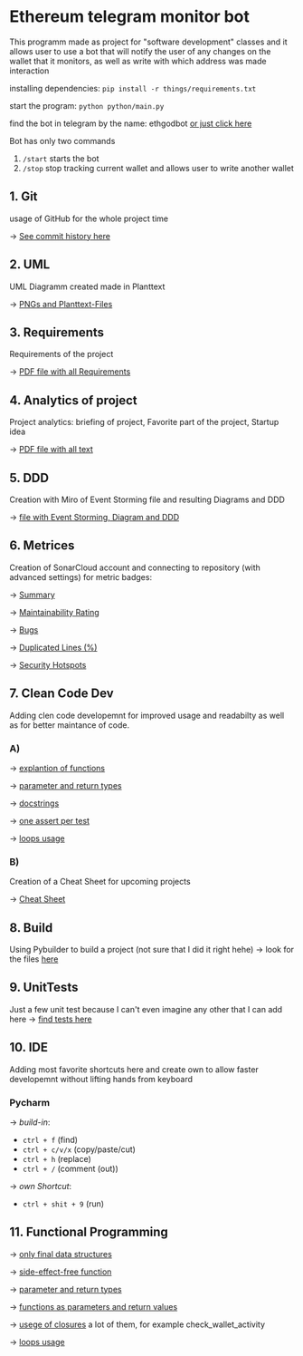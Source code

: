 # Ethereum telegram monitor bot
This programm made as project for "software development" classes and it allows user to use a bot that will notify the user of any changes on the wallet that it monitors, as well as write with which address was made interaction

installing dependencies:
`pip install -r things/requirements.txt`

start the program: 
`python python/main.py`

find the bot in telegram by the name: ethgodbot
[or just click here](https://t.me/ethgodbot)

Bot has only two commands
1. `/start` starts the bot
2. `/stop` stop tracking current wallet and allows user to write another wallet

## 1. Git
usage of GitHub for the whole project time

&rarr; [See commit history here](https://github.com/VelvetFractal/voila/commits)

## 2. UML 
UML Diagramm created made in Planttext

&rarr; [PNGs and Planttext-Files](https://github.com/VelvetFractal/voila/tree/main/uml%20and%20other/uml-diag)

## 3. Requirements  
Requirements of the project

&rarr; [PDF file with all Requirements](https://github.com/VelvetFractal/voila/blob/main/uml%20and%20other/Requirements%20.pdf)

## 4. Analytics of project 
Project analytics: briefing of project, Favorite part of the project, Startup idea

&rarr; [PDF file with all text](https://github.com/VelvetFractal/voila/blob/main/uml%20and%20other/Analysis%20of%20project.pdf)

## 5. DDD
Creation with Miro of Event Storming file and resulting Diagrams and DDD 

&rarr; [file with Event Storming, Diagram and DDD](https://github.com/VelvetFractal/voila/blob/main/uml%20and%20other/Event%20Storming%2C%20Diagram%20and%20DDD.pdf)

## 6. Metrices
Creation of SonarCloud account and connecting to repository (with advanced settings) for metric badges:

&rarr; [Summary](https://sonarcloud.io/summary/overall?id=VelvetFractal_voila)

&rarr; [Maintainability Rating](https://sonarcloud.io/project/issues?resolved=false&types=CODE_SMELL&id=VelvetFractal_voila)

&rarr; [Bugs](https://sonarcloud.io/project/issues?resolved=false&types=BUG&id=VelvetFractal_voila)

&rarr; [Duplicated Lines (%)](https://sonarcloud.io/component_measures?id=VelvetFractal_voila&metric=duplicated_lines_density&view=list)

&rarr; [Security Hotspots](https://sonarcloud.io/project/security_hotspots?id=VelvetFractal_voila)


## 7. Clean Code Dev
Adding clen code developemnt for improved usage and readabilty as well as for better maintance of code.

### A)
&rarr; [explantion of functions](https://github.com/VelvetFractal/voila/blob/main/main.py#L15)

&rarr; [parameter and return types](https://github.com/VelvetFractal/voila/blob/main/main.py#L20)

&rarr; [docstrings](https://github.com/VelvetFractal/voila/blob/main/main.py#L71)

&rarr; [one assert per test](https://github.com/VelvetFractal/voila/blob/main/tests.py#L1)

&rarr; [loops usage](https://github.com/VelvetFractal/voila/blob/main/main.py#L87)

### B)
Creation of a Cheat Sheet for upcoming projects 

&rarr; [Cheat Sheet](https://github.com/VelvetFractal/voila/blob/main/uml%20and%20other/Clean%20Code%20Development%20CS.md)

## 8. Build
Using Pybuilder to build a project
(not sure that I did it right hehe)
&rarr; look for the files [here](https://github.com/VelvetFractal/voila/tree/main/pybuilder)


## 9. UnitTests

Just a few unit test because I can't even imagine any other that I can add here
&rarr; [find tests here](https://github.com/VelvetFractal/voila/blob/main/tests.py)


## 10. IDE
Adding most favorite shortcuts here and create own to allow faster developemnt without lifting hands from keyboard

### Pycharm  
  
&rarr; *build-in*:
- ```ctrl + f``` (find) 
- ```ctrl + c/v/x``` (copy/paste/cut)
- ```ctrl + h``` (replace)
- ```ctrl + /``` (comment (out))  


&rarr; *own Shortcut*: 
- ```ctrl + shit + 9``` (run)

## 11. Functional Programming
&rarr; [only final data structures](https://github.com/VelvetFractal/voila/blob/main/main.py#L68)

&rarr; [side-effect-free function](https://github.com/VelvetFractal/voila/blob/main/main.py#L20)

&rarr; [parameter and return types](https://github.com/VelvetFractal/voila/blob/main/main.py#L16)

&rarr; [functions as parameters and return values](https://github.com/VelvetFractal/voila/blob/main/main.py#L49)

&rarr; [usege of  closures](https://github.com/VelvetFractal/voila/blob/main/main.py#L90) a lot of them, for example check_wallet_activity

&rarr; [loops usage](https://github.com/VelvetFractal/voila/blob/main/main.py#87)
